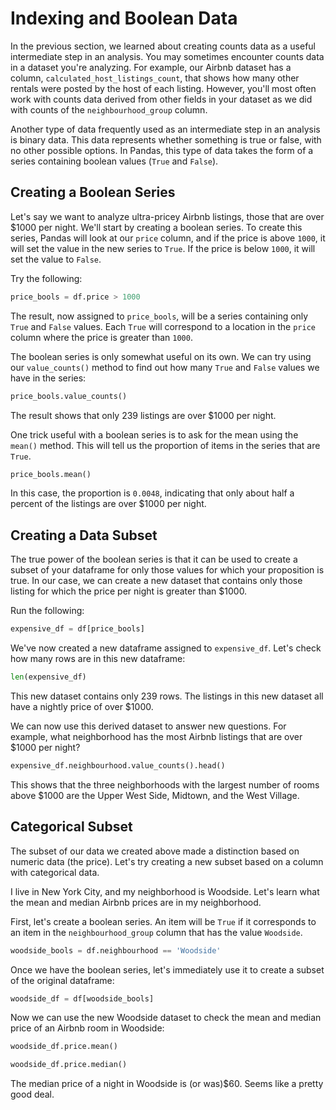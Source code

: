 
# Indexing and Boolean Data

In the previous section, we learned about creating counts data as a useful intermediate step in an analysis. You may sometimes encounter counts data in a dataset you're analyzing. For example, our Airbnb dataset has a column, `calculated_host_listings_count`, that shows how many other rentals were posted by the host of each listing. However, you'll most often work with counts data derived from other fields in your dataset as we did with counts of the `neighbourhood_group` column.

Another type of data frequently used as an intermediate step in an analysis is binary data. This data represents whether something is true or false, with no other possible options. In Pandas, this type of data takes the form of a series containing boolean values (`True` and `False`).

## Creating a Boolean Series

Let's say we want to analyze ultra-pricey Airbnb listings, those that are over $1000 per night. We'll start by creating a boolean series. To create this series, Pandas will look at our `price` column, and if the price is above `1000`, it will set the value in the new series to `True`. If the price is below `1000`, it will set the value to `False`. 

Try the following:

```python
price_bools = df.price > 1000
```

The result, now assigned to `price_bools`, will be a series containing only `True` and `False` values. Each `True` will correspond to a location in the `price` column where the price is greater than `1000`.

The boolean series is only somewhat useful on its own. We can try using our `value_counts()` method to find out how many `True` and `False` values we have in the series:

```python
price_bools.value_counts()
```

The result shows that only 239 listings are over $1000 per night.

One trick useful with a boolean series is to ask for the mean using the `mean()` method. This will tell us the proportion of items in the series that are `True`.

```python
price_bools.mean()
```

In this case, the proportion is `0.0048`, indicating that only about half a percent of the listings are over $1000 per night.

## Creating a Data Subset

The true power of the boolean series is that it can be used to create a subset of your dataframe for only those values for which your proposition is true. In our case, we can create a new dataset that contains only those listing for which the price per night is greater than $1000.

Run the following:

```python
expensive_df = df[price_bools]
```

We've now created a new dataframe assigned to `expensive_df`. Let's check how many rows are in this new dataframe:

```python
len(expensive_df)
```

This new dataset contains only 239 rows. The listings in this new dataset all have a nightly price of over $1000.

We can now use this derived dataset to answer new questions. For example, what neighborhood has the most Airbnb listings that are over $1000 per night?

```python
expensive_df.neighbourhood.value_counts().head()
```

This shows that the three neighborhoods with the largest number of rooms above $1000 are the Upper West Side, Midtown, and the West Village.

## Categorical Subset

The subset of our data we created above made a distinction based on numeric data (the price). Let's try creating a new subset based on a column with categorical data.

I live in New York City, and my neighborhood is Woodside. Let's learn what the mean and median Airbnb prices are in my neighborhood.

First, let's create a boolean series. An item will be `True` if it corresponds to an item in the `neighbourhood_group` column that has the value `Woodside`.

```python
woodside_bools = df.neighbourhood == 'Woodside'
```

Once we have the boolean series, let's immediately use it to create a subset of the original dataframe:

```python
woodside_df = df[woodside_bools]
```

Now we can use the new Woodside dataset to check the mean and median price of an Airbnb room in Woodside:

```python
woodside_df.price.mean()
```

```python
woodside_df.price.median()
```

The median price of a night in Woodside is (or was)$60. Seems like a pretty good deal.





